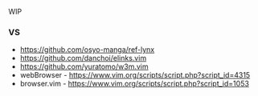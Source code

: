 
WIP


### VS

- https://github.com/osyo-manga/ref-lynx
- https://github.com/danchoi/elinks.vim
- https://github.com/yuratomo/w3m.vim
- webBrowser - https://www.vim.org/scripts/script.php?script_id=4315
- browser.vim - https://www.vim.org/scripts/script.php?script_id=1053


